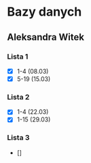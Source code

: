 # Bazy danych

## Aleksandra Witek
 
### Lista 1
 
 - [x] 1-4 (08.03)
 - [x] 5-19 (15.03)

### Lista 2

- [x] 1-4 (22.03)
- [x] 1-15 (29.03)

### Lista 3

- [] 
